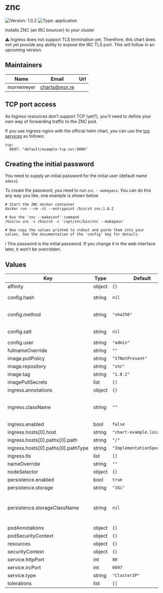 # znc

![Version: 1.0.2](https://img.shields.io/badge/Version-1.0.2-informational?style=flat-square) ![Type: application](https://img.shields.io/badge/Type-application-informational?style=flat-square)

Installs ZNC (an IRC bouncer) to your cluster

:warning: Ingress does not support TLS termination yet. Therefore, this chart does not yet provide any ability to expose the IRC TLS port. This will follow in an upcoming version.

## Maintainers

| Name | Email | Url |
| ---- | ------ | --- |
| morremeyer | <charts@mor.re> |  |

## TCP port access

As Ingress resources don’t support TCP (yet?), you'll need to define your own way of forwarding traffic to the ZNC pod.

If you use ingress-nginx with the official helm chart, you can use the [tcp services](https://github.com/kubernetes/ingress-nginx/blob/main/charts/ingress-nginx/values.yaml#L884-L888) as follows:

```
tcp:
  6697: "default/example-tcp-svc:9000"
```

## Creating the initial password

You need to supply an initial password for the initial user (default name `admin`).

To create the password, you need to run `znc --makepass`. You can do this any way you like, one example is shown below

```
# Start the ZNC docker container
docker run --rm -it --entrypoint /bin/sh znc:1.8.2

# Run the 'znc --makeconf' command
/bin/su znc -s /bin/sh -c '/opt/znc/bin/znc --makepass'

# Now copy the values printed to stdout and paste them into your values. See the documentation of the 'config' key for details.
```

:information_source: This password is the initial password. If you change it in the web interface later, it won't be overridden.

## Values

| Key | Type | Default | Description |
|-----|------|---------|-------------|
| affinity | object | `{}` |  |
| config.hash | string | `nil` | The hash for your initial password' |
| config.method | string | `"sha256"` | The method for your initial password' |
| config.salt | string | `nil` | The salt for your initial password' |
| config.user | string | `"admin"` |  |
| fullnameOverride | string | `""` |  |
| image.pullPolicy | string | `"IfNotPresent"` |  |
| image.repository | string | `"znc"` |  |
| image.tag | string | `"1.8.2"` |  |
| imagePullSecrets | list | `[]` |  |
| ingress.annotations | object | `{}` |  |
| ingress.className | string | `""` | The ingressClassName for this Ingress resource |
| ingress.enabled | bool | `false` |  |
| ingress.hosts[0].host | string | `"chart-example.local"` |  |
| ingress.hosts[0].paths[0].path | string | `"/"` |  |
| ingress.hosts[0].paths[0].pathType | string | `"ImplementationSpecific"` |  |
| ingress.tls | list | `[]` |  |
| nameOverride | string | `""` |  |
| nodeSelector | object | `{}` |  |
| persistence.enabled | bool | `true` |  |
| persistence.storage | string | `"1Gi"` |  |
| persistence.storageClassName | string | `nil` | Set a storageClassName, otherwise the default class is used. |
| podAnnotations | object | `{}` |  |
| podSecurityContext | object | `{}` |  |
| resources | object | `{}` |  |
| securityContext | object | `{}` |  |
| service.httpPort | int | `80` |  |
| service.ircPort | int | `6697` |  |
| service.type | string | `"ClusterIP"` |  |
| tolerations | list | `[]` |  |